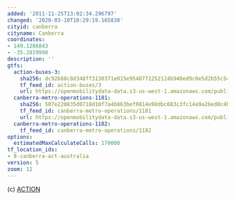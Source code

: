 ```yaml
---
added: '2011-11-25T13:02:34.296797'
changed: '2020-03-10T10:29:19.165838'
cityid: canberra
cityname: Canberra
coordinates:
- 149.1286843
- -35.2819998
description: ''
gtfs:
  action-buses-3:
    sha256: dc92b88c8d348ff3130371e015e9548772252124b940ed9c0e5d2b55c5478c3a
    tf_feed_id: action-buses/3
    url: https://openmobilitydata-data.s3-us-west-1.amazonaws.com/public/feeds/action-buses/3/20200123/gtfs.zip
  canberra-metro-operations-1181:
    sha256: 507e220835d0718d10f7a4b863bef0814e98dbc683c3fc14a9a26ed0c4b2cde3
    tf_feed_id: canberra-metro-operations/1181
    url: https://openmobilitydata-data.s3-us-west-1.amazonaws.com/public/feeds/canberra-metro-operations/1181/20200303/gtfs.zip
  canberra-metro-operations-1182:
    tf_feed_id: canberra-metro-operations/1182
options:
  estimatedMaxCalculateCalls: 170000
tf_location_ids:
- 8-canberra-act-australia
version: 5
zoom: 12
---
```


(c) [ACTION](https://www.action.act.gov.au/)
